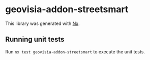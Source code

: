 # geovisia-addon-streetsmart

This library was generated with [Nx](https://nx.dev).

## Running unit tests

Run `nx test geovisia-addon-streetsmart` to execute the unit tests.

